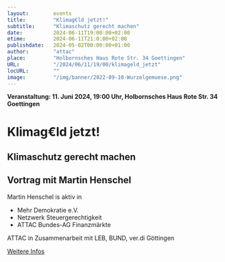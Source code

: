 ```yaml
---
layout:        events
title:         "Klimag€ld jetzt!"
subtitle:      "Klimaschutz gerecht machen"
date:          2024-06-11T19:00:00+02:00
etime:         2024-06-11T21:0:00+02:00
publishdate:   2024-05-02T00:00:00+01:00
author:        "attac"
place:         "Holbornsches Haus Rote Str. 34 Goettingen"
URL:           "/2024/06/11/19/00/klimageld_jetzt"
locURL:        ""
image:         "/img/banner/2022-09-10-Wurzelgemuese.png"
---
```


**Veranstaltung: 11. Juni 2024, 19:00 Uhr, Holbornsches Haus Rote Str. 34 Goettingen**

Klimag€ld jetzt!
===========

Klimaschutz gerecht machen
-----------
Vortrag mit Martin Henschel
-----------

Martin Henschel is aktiv in
- Mehr Demokratie e.V.
- Netzwerk Steuergerechtigkeit
- ATTAC Bundes-AG Finanzmärkte

ATTAC in Zusammenarbeit mit LEB, BUND, ver.di Göttingen

[Weitere Infos](https://attac.de/klimageld)
